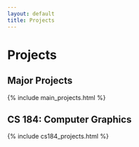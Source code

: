 ```yaml
---
layout: default
title: Projects
---
```

<h1>Projects</h1>

<h2>Major Projects</h2>
{% include main_projects.html %}

<br>

<h2>CS 184: Computer Graphics</h2>
{% include cs184_projects.html %}
